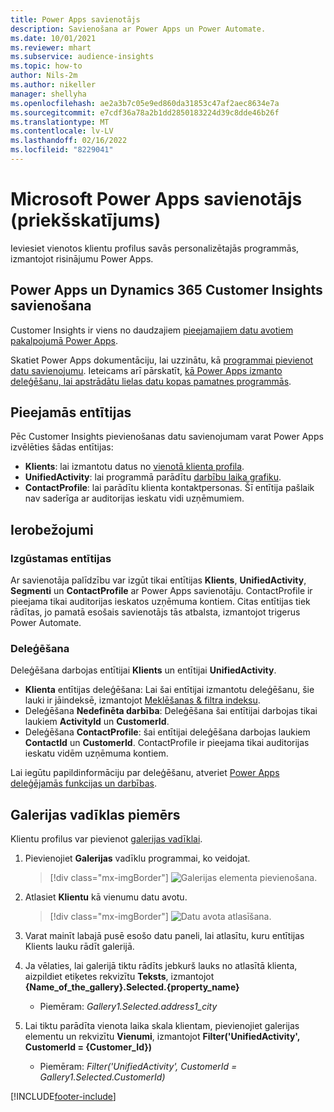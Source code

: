 ```yaml
---
title: Power Apps savienotājs
description: Savienošana ar Power Apps un Power Automate.
ms.date: 10/01/2021
ms.reviewer: mhart
ms.subservice: audience-insights
ms.topic: how-to
author: Nils-2m
ms.author: nikeller
manager: shellyha
ms.openlocfilehash: ae2a3b7c05e9ed860da31853c47af2aec8634e7a
ms.sourcegitcommit: e7cdf36a78a2b1dd2850183224d39c8dde46b26f
ms.translationtype: MT
ms.contentlocale: lv-LV
ms.lasthandoff: 02/16/2022
ms.locfileid: "8229041"
---
```

# <a name="microsoft-power-apps-connector-preview"></a>Microsoft Power Apps savienotājs (priekšskatījums)

Ieviesiet vienotos klientu profilus savās personalizētajās programmās, izmantojot risinājumu Power Apps.

## <a name="connect-power-apps-and-dynamics-365-customer-insights"></a>Power Apps un Dynamics 365 Customer Insights savienošana

Customer Insights ir viens no daudzajiem [pieejamajiem datu avotiem pakalpojumā Power Apps](/powerapps/maker/canvas-apps/working-with-data-sources).

Skatiet Power Apps dokumentāciju, lai uzzinātu, kā [programmai pievienot datu savienojumu](/powerapps/maker/canvas-apps/add-data-connection). Ieteicams arī pārskatīt, [kā Power Apps izmanto deleģēšanu, lai apstrādātu lielas datu kopas pamatnes programmās](/powerapps/maker/canvas-apps/delegation-overview).

## <a name="available-entities"></a>Pieejamās entītijas

Pēc Customer Insights pievienošanas datu savienojumam varat Power Apps izvēlēties šādas entītijas:

- **Klients**: lai izmantotu datus no [vienotā klienta profila](customer-profiles.md).
- **UnifiedActivity**: lai programmā parādītu [darbību laika grafiku](activities.md).
- **ContactProfile**: lai parādītu klienta kontaktpersonas. Šī entītija pašlaik nav saderīga ar auditorijas ieskatu vidi uzņēmumiem.

## <a name="limitations"></a>Ierobežojumi

### <a name="retrievable-entities"></a>Izgūstamas entītijas

Ar savienotāja palīdzību var izgūt tikai entītijas **Klients**, **UnifiedActivity**, **Segmenti** un **ContactProfile** ar Power Apps savienotāju. ContactProfile ir pieejama tikai auditorijas ieskatos uzņēmuma kontiem. Citas entītijas tiek rādītas, jo pamatā esošais savienotājs tās atbalsta, izmantojot trigerus Power Automate.

### <a name="delegation"></a>Deleģēšana

Deleģēšana darbojas entītijai **Klients** un entītijai **UnifiedActivity**. 

- **Klienta** entītijas deleģēšana: Lai šai entītijai izmantotu deleģēšanu, šie lauki ir jāindeksē, izmantojot [Meklēšanas & filtra indeksu](search-filter-index.md).  
- Deleģēšana **Nedefinēta darbība**: Deleģēšana šai entītijai darbojas tikai laukiem **ActivityId** un **CustomerId**.  
- Deleģēšana **ContactProfile**: šai entītijai deleģēšana darbojas laukiem **ContactId** un **CustomerId**. ContactProfile ir pieejama tikai auditorijas ieskatu vidēm uzņēmuma kontiem.

Lai iegūtu papildinformāciju par deleģēšanu, atveriet [Power Apps deleģējamās funkcijas un darbības](/powerapps/maker/canvas-apps/delegation-overview). 

## <a name="example-gallery-control"></a>Galerijas vadīklas piemērs

Klientu profilus var pievienot [galerijas vadīklai](/powerapps/maker/canvas-apps/add-gallery).

1. Pievienojiet **Galerijas** vadīklu programmai, ko veidojat.

    > [!div class="mx-imgBorder"]
    > ![Galerijas elementa pievienošana.](media/connector-powerapps9.png "Pievienojiet galerijas elementu.")

2. Atlasiet **Klientu** kā vienumu datu avotu.

    > [!div class="mx-imgBorder"]
    > ![Datu avota atlasīšana.](media/choose-datasource-powerapps.png "Atlasiet datu avotu.")

3. Varat mainīt labajā pusē esošo datu paneli, lai atlasītu, kuru entītijas Klients lauku rādīt galerijā.

4. Ja vēlaties, lai galerijā tiktu rādīts jebkurš lauks no atlasītā klienta, aizpildiet etiķetes rekvizītu **Teksts**, izmantojot **{Name_of_the_gallery}.Selected.{property_name}**  
    - Piemēram: _Gallery1.Selected.address1_city_

5. Lai tiktu parādīta vienota laika skala klientam, pievienojiet galerijas elementu un rekvizītu **Vienumi**, izmantojot **Filter('UnifiedActivity', CustomerId = {Customer_Id})**  
    - Piemēram:  _Filter('UnifiedActivity', CustomerId = Gallery1.Selected.CustomerId)_


[!INCLUDE[footer-include](../includes/footer-banner.md)]
